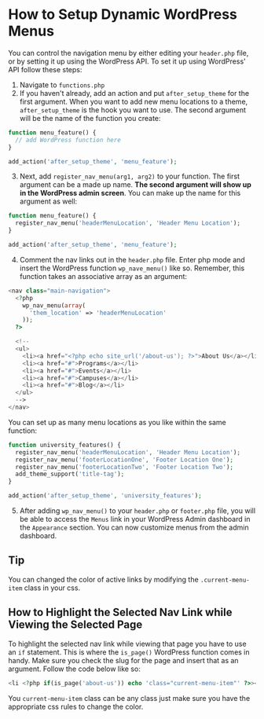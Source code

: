 # How to Setup Dynamic WordPress Menus

You can control the navigation menu by either editing your `header.php` file, or by setting it up using the WordPress API. To set it up using WordPress' API follow these steps:

1. Navigate to `functions.php`
2. If you haven't already, add an action and put `after_setup_theme` for the first argument. When you want to add new menu locations to a theme, `after_setup_theme` is the hook you want to use. The second argument will be the name of the function you create:

```php
function menu_feature() {
  // add WordPress function here
}

add_action('after_setup_theme', 'menu_feature');
```
3. Next, add `register_nav_menu(arg1, arg2)` to your function. The first argument can be a made up name. **The second argument will show up in the WordPress admin screen**. You can make up the name for this argument as well:

```php
function menu_feature() {
  register_nav_menu('headerMenuLocation', 'Header Menu Location');
}

add_action('after_setup_theme', 'menu_feature');
```
4. Comment the nav links out in the `header.php` file. Enter php mode and insert the WordPress function `wp_nave_menu()` like so. Remember, this function takes an associative array as an argument:

```php
<nav class="main-navigation">
  <?php
    wp_nav_menu(array(
      'them_location' => 'headerMenuLocation'
    ));
  ?>

  <!--
  <ul>
    <li><a href="<?php echo site_url('/about-us'); ?>">About Us</a></li>
    <li><a href="#">Programs</a></li>
    <li><a href="#">Events</a></li>
    <li><a href="#">Campuses</a></li>
    <li><a href="#">Blog</a></li>
  </ul>
  -->
</nav>
```

You can set up as many menu locations as you like within the same function:
```php
function university_features() {
  register_nav_menu('headerMenuLocation', 'Header Menu Location');
  register_nav_menu('footerLocationOne', 'Footer Location One');
  register_nav_menu('footerLocationTwo', 'Footer Location Two');
  add_theme_support('title-tag');
}

add_action('after_setup_theme', 'university_features');
```

5. After adding `wp_nav_menu()` to your `header.php` or `footer.php` file, you will be able to access the `Menus` link in your WordPress Admin dashboard in the `Appearance` section. You can now customize menus from the admin dashboard.

## Tip

You can changed the color of active links by modifying the `.current-menu-item` class in your css.

## How to Highlight the Selected Nav Link while Viewing the Selected Page

To highlight the selected nav link while viewing that page you have to use an `if` statement. This is where the `is_page()` WordPress function comes in handy. Make sure you check the slug for the page and insert that as an argument. Follow the code below like so:

```php
<li <?php if(is_page('about-us')) echo 'class="current-menu-item"' ?>><a></a></li>
```

You `current-menu-item` class can be any class just make sure you have the appropriate css rules to change the color.

